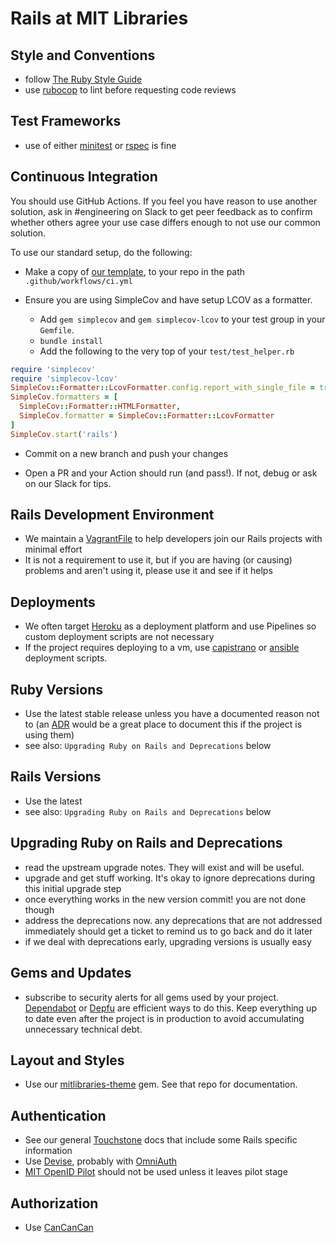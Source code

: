 # Rails at MIT Libraries

## Style and Conventions

- follow [The Ruby Style Guide](https://github.com/bbatsov/ruby-style-guide)
- use [rubocop](https://github.com/bbatsov/rubocop) to lint before requesting
  code reviews

## Test Frameworks

- use of either [minitest](https://github.com/seattlerb/minitest) or
  [rspec](https://github.com/rspec/rspec-rails) is fine

## Continuous Integration

You should use GitHub Actions. If you feel you have reason to use another
solution, ask in #engineering on Slack to get peer feedback as to confirm
whether others agree your use case differs enough to not use our common
solution.

To use our standard setup, do the following:

- Make a copy of
[our template](https://raw.githubusercontent.com/MITLibraries/bento/master/.github/workflows/ci.yml), 
to your repo in the path `.github/workflows/ci.yml`

- Ensure you are using SimpleCov and have setup LCOV as a formatter.

  - Add `gem simplecov` and `gem simplecov-lcov` to your test group in your
`Gemfile`.
  - `bundle install`
  - Add the following to the very top of your `test/test_helper.rb`

```ruby
require 'simplecov'
require 'simplecov-lcov'
SimpleCov::Formatter::LcovFormatter.config.report_with_single_file = true
SimpleCov.formatters = [
  SimpleCov::Formatter::HTMLFormatter,
  SimpleCov.formatter = SimpleCov::Formatter::LcovFormatter
]
SimpleCov.start('rails')
```

- Commit on a new branch and push your changes

- Open a PR and your Action should run (and pass!). If not, debug or ask on our
Slack for tips.

## Rails Development Environment

- We maintain a [VagrantFile](https://github.com/MITLibraries/mit_vagrant_dev)
  to help developers join our Rails projects with minimal effort
- It is not a requirement to use it, but if you are having (or causing)
  problems and aren't using it, please use it and see if it helps

## Deployments

- We often target [Heroku](/deploy/heroku) as a deployment platform and use Pipelines so custom
  deployment scripts are not necessary
- If the project requires deploying to a vm, use
  [capistrano](https://github.com/capistrano/capistrano) or
  [ansible](https://www.ansible.com) deployment scripts.

## Ruby Versions

- Use the latest stable release unless you have a documented reason not to
  (an [ADR](https://github.com/npryce/adr-tools) would be a great place to
  document this if the project is using them)
- see also: `Upgrading Ruby on Rails and Deprecations` below

## Rails Versions

- Use the latest
- see also: `Upgrading Ruby on Rails and Deprecations` below

## Upgrading Ruby on Rails and Deprecations

- read the upstream upgrade notes. They will exist and will be useful.
- upgrade and get stuff working. It's okay to ignore deprecations during this
  initial upgrade step
- once everything works in the new version commit! you are not done though
- address the deprecations now. any deprecations that are not addressed
  immediately should get a ticket to remind us to go back and do it later
- if we deal with deprecations early, upgrading versions is usually easy

## Gems and Updates

- subscribe to security alerts for all gems used by your project.
  [Dependabot](https://dependabot.com) or [Depfu](https://depfu.com) are
  efficient ways to do this. Keep everything up to date even after the project
  is in production to avoid accumulating unnecessary technical debt.

## Layout and Styles

- Use our [mitlibraries-theme](https://github.com/MITLibraries/mitlibraries-theme) gem. See that repo for documentation.

## Authentication

- See our general [Touchstone](/authentication/touchstone_saml) docs that include some
  Rails specific information
- Use [Devise](https://github.com/plataformatec/devise), probably with
  [OmniAuth](https://github.com/omniauth/omniauth)
- [MIT OpenID Pilot](https://oidc.mit.edu) should not be used unless it leaves pilot stage

## Authorization

- Use [CanCanCan](https://github.com/CanCanCommunity/cancancan)
